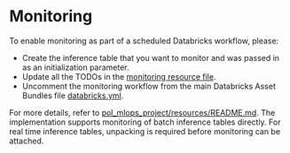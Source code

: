 # Monitoring

To enable monitoring as part of a scheduled Databricks workflow, please:
- Create the inference table that you want to monitor and was passed in as an initialization parameter.
- Update all the TODOs in the [monitoring resource file](../resources/monitoring-resource.yml).
- Uncomment the monitoring workflow from the main Databricks Asset Bundles file [databricks.yml](../databricks.yml).


For more details, refer to [pol_mlops_project/resources/README.md](../resources/README.md). 
The implementation supports monitoring of batch inference tables directly.
For real time inference tables, unpacking is required before monitoring can be attached.
